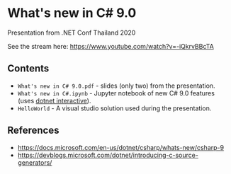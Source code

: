 # What's new in C# 9.0

Presentation from .NET Conf Thailand 2020

See the stream here: https://www.youtube.com/watch?v=-iQkrvBBcTA

## Contents

- `What's new in C# 9.0.pdf` - slides (only two) from the presentation.
- `What's new in C#.ipynb` - Jupyter notebook of new C# 9.0 features (uses [dotnet interactive](https://github.com/dotnet/interactive)).
- `HelloWorld` - A visual studio solution used during the presentation.

## References

- https://docs.microsoft.com/en-us/dotnet/csharp/whats-new/csharp-9
- https://devblogs.microsoft.com/dotnet/introducing-c-source-generators/
